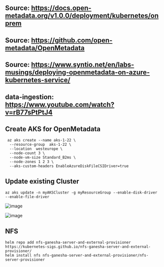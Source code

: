 ## Source: https://docs.open-metadata.org/v1.0.0/deployment/kubernetes/onprem
## Source: https://github.com/open-metadata/OpenMetadata
## Source: https://www.syntio.net/en/labs-musings/deploying-openmetadata-on-azure-kubernetes-service/
## data-ingestion: https://www.youtube.com/watch?v=rB77sPtPtJ4
## Create AKS for OpenMetadata
```
 az aks create --name aks-1-22 \
  --resource-group  aks-1-22 \
  --location  westeurope \
  --node-count 3 \
  --node-vm-size Standard_B2ms \
  --node-zones 1 2 3 \
  --aks-custom-headers EnableAzureDiskFileCSIDriver=true
```
## Update existing Cluster
```
az aks update -n myAKSCluster -g myResourceGroup --enable-disk-driver --enable-file-driver

```
![image](https://github.com/jniranjanreddy/azure/assets/83489863/e8c38694-b885-4fcc-8863-52f93b0a239b)

![image](https://github.com/jniranjanreddy/azure/assets/83489863/c5880fb2-f9a7-4a0c-a8a4-9f34b99864e2)



## NFS 
```
helm repo add nfs-ganesha-server-and-external-provisioner https://kubernetes-sigs.github.io/nfs-ganesha-server-and-external-provisioner/
helm install nfs nfs-ganesha-server-and-external-provisioner/nfs-server-provisioner
```
